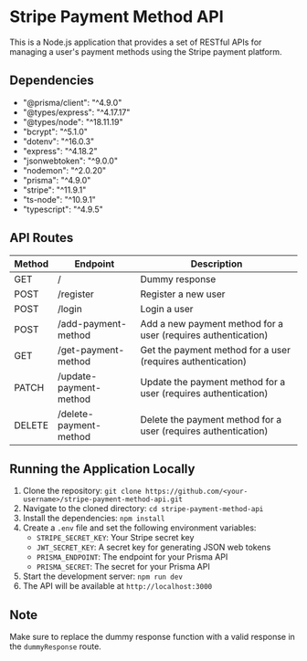 # Stripe Payment Method API
This is a Node.js application that provides a set of RESTful APIs for managing a user's payment methods using the Stripe payment platform.

## Dependencies
- "@prisma/client": "^4.9.0"
- "@types/express": "^4.17.17"
- "@types/node": "^18.11.19"
- "bcrypt": "^5.1.0"
- "dotenv": "^16.0.3"
- "express": "^4.18.2"
- "jsonwebtoken": "^9.0.0"
- "nodemon": "^2.0.20"
- "prisma": "^4.9.0"
- "stripe": "^11.9.1"
- "ts-node": "^10.9.1"
- "typescript": "^4.9.5"

## API Routes
| Method | Endpoint | Description |
| ------ | -------- | ----------- |
| GET | / | Dummy response |
| POST | /register | Register a new user |
| POST | /login | Login a user |
| POST | /add-payment-method | Add a new payment method for a user (requires authentication) |
| GET | /get-payment-method | Get the payment method for a user (requires authentication) |
| PATCH | /update-payment-method | Update the payment method for a user (requires authentication) |
| DELETE | /delete-payment-method | Delete the payment method for a user (requires authentication) |

## Running the Application Locally
1. Clone the repository: `git clone https://github.com/<your-username>/stripe-payment-method-api.git`
2. Navigate to the cloned directory: `cd stripe-payment-method-api`
3. Install the dependencies: `npm install`
4. Create a `.env` file and set the following environment variables:
   - `STRIPE_SECRET_KEY`: Your Stripe secret key
   - `JWT_SECRET_KEY`: A secret key for generating JSON web tokens
   - `PRISMA_ENDPOINT`: The endpoint for your Prisma API
   - `PRISMA_SECRET`: The secret for your Prisma API
5. Start the development server: `npm run dev`
6. The API will be available at `http://localhost:3000`

## Note
Make sure to replace the dummy response function with a valid response in the `dummyResponse` route.
